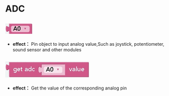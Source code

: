 ADC
===
## ![a](./img/RaspberryPi/ADC/APin.jpg)
- **effect：** Pin object to input analog value,Such as joystick, potentiometer, sound sensor and other modules
## ![a](./img/RaspberryPi/ADC/getadcvalue.jpg)
- **effect：** Get the value of the corresponding analog pin
